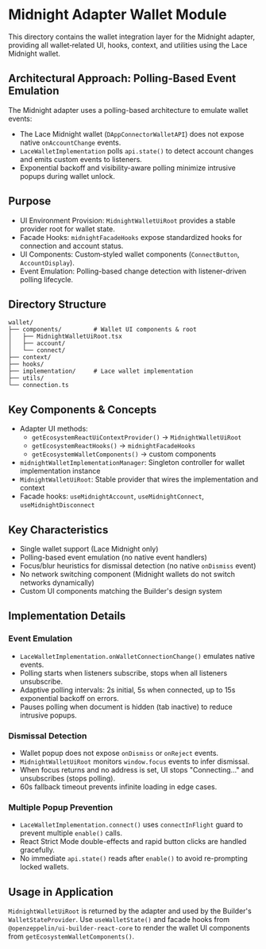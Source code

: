 # Midnight Adapter Wallet Module

This directory contains the wallet integration layer for the Midnight adapter, providing all wallet‑related UI, hooks, context, and utilities using the Lace Midnight wallet.

## Architectural Approach: Polling-Based Event Emulation

The Midnight adapter uses a polling-based architecture to emulate wallet events:

- The Lace Midnight wallet (`DAppConnectorWalletAPI`) does not expose native `onAccountChange` events.
- `LaceWalletImplementation` polls `api.state()` to detect account changes and emits custom events to listeners.
- Exponential backoff and visibility-aware polling minimize intrusive popups during wallet unlock.

## Purpose

- UI Environment Provision: `MidnightWalletUiRoot` provides a stable provider root for wallet state.
- Facade Hooks: `midnightFacadeHooks` expose standardized hooks for connection and account status.
- UI Components: Custom‑styled wallet components (`ConnectButton`, `AccountDisplay`).
- Event Emulation: Polling-based change detection with listener-driven polling lifecycle.

## Directory Structure

```text
wallet/
├── components/         # Wallet UI components & root
│   ├── MidnightWalletUiRoot.tsx
│   ├── account/
│   └── connect/
├── context/
├── hooks/
├── implementation/     # Lace wallet implementation
├── utils/
└── connection.ts
```

## Key Components & Concepts

- Adapter UI methods:
  - `getEcosystemReactUiContextProvider()` → `MidnightWalletUiRoot`
  - `getEcosystemReactHooks()` → `midnightFacadeHooks`
  - `getEcosystemWalletComponents()` → custom components
- `midnightWalletImplementationManager`: Singleton controller for wallet implementation instance
- `MidnightWalletUiRoot`: Stable provider that wires the implementation and context
- Facade hooks: `useMidnightAccount`, `useMidnightConnect`, `useMidnightDisconnect`

## Key Characteristics

- Single wallet support (Lace Midnight only)
- Polling-based event emulation (no native event handlers)
- Focus/blur heuristics for dismissal detection (no native `onDismiss` event)
- No network switching component (Midnight wallets do not switch networks dynamically)
- Custom UI components matching the Builder's design system

## Implementation Details

### Event Emulation

- `LaceWalletImplementation.onWalletConnectionChange()` emulates native events.
- Polling starts when listeners subscribe, stops when all listeners unsubscribe.
- Adaptive polling intervals: 2s initial, 5s when connected, up to 15s exponential backoff on errors.
- Pauses polling when document is hidden (tab inactive) to reduce intrusive popups.

### Dismissal Detection

- Wallet popup does not expose `onDismiss` or `onReject` events.
- `MidnightWalletUiRoot` monitors `window.focus` events to infer dismissal.
- When focus returns and no address is set, UI stops "Connecting…" and unsubscribes (stops polling).
- 60s fallback timeout prevents infinite loading in edge cases.

### Multiple Popup Prevention

- `LaceWalletImplementation.connect()` uses `connectInFlight` guard to prevent multiple `enable()` calls.
- React Strict Mode double-effects and rapid button clicks are handled gracefully.
- No immediate `api.state()` reads after `enable()` to avoid re-prompting locked wallets.

## Usage in Application

`MidnightWalletUiRoot` is returned by the adapter and used by the Builder's `WalletStateProvider`. Use `useWalletState()` and facade hooks from `@openzeppelin/ui-builder-react-core` to render the wallet UI components from `getEcosystemWalletComponents()`.
